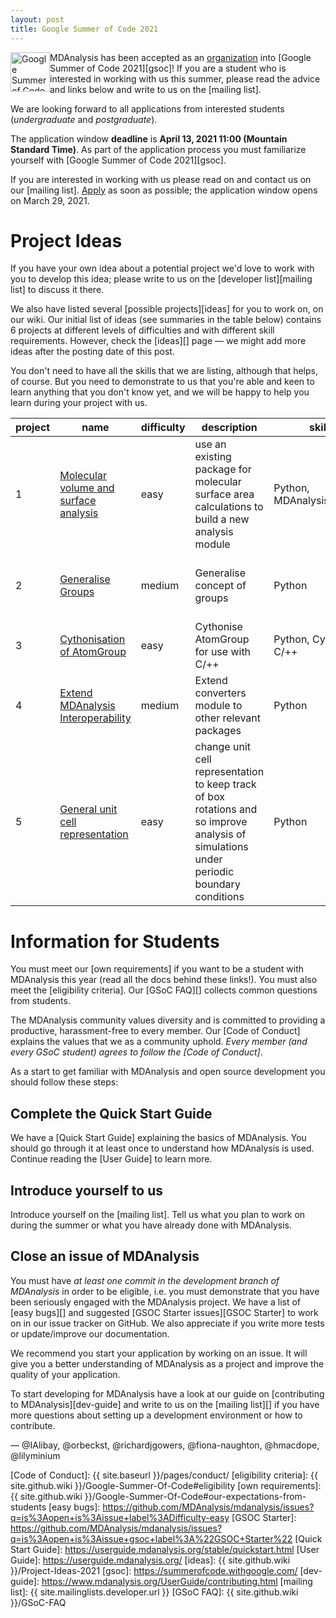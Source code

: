 ```yaml
---
layout: post
title: Google Summer of Code 2021
---
```


<p>
<img
src="{{ site.baseurl }}{{ site.images }}/mdanalysis-gsoc.png"
title="Google Summer of Code 2021" alt="Google Summer of Code with
MDAnalysis 2021"
style="float: left; height: 4.5em; " />
</p>

MDAnalysis has been accepted as an [organization][org] into [Google Summer of Code 2021][gsoc]!
If you are a student who is interested in working with us
this summer, please read the advice and links below and write to us on the
[mailing list].

We are looking forward to all applications from interested students
(*undergraduate* and *postgraduate*).

The application window **deadline** is **April 13, 2021 11:00 (Mountain Standard Time)**. As
part of the application process you must familiarize yourself with [Google
Summer of Code 2021][gsoc]. 

If you are interested in working with us please read on and contact us on our [mailing list].
[Apply] as soon as possible; the application window opens on March 29, 2021.

# Project Ideas

If you have your own idea about a potential project we'd love to work
with you to develop this idea; please write to us on the [developer
list][mailing list] to discuss it there.

We also have listed several [possible projects][ideas] for you to work
on, on our wiki. Our initial list of ideas (see summaries in the
table below) contains 6 projects at different levels of difficulties
and with different skill requirements. However, check the [ideas][]
page — we might add more ideas after the posting date of this post.

You don't need to have all the skills that we are listing, although
that helps, of course. But you need to demonstrate to us that you're
able and keen to learn anything that you don't know yet, and we will
be happy to help you learn during your project with us.

| project | name                                                                                                                                                      | difficulty | description                                                                                    | skills                      | mentors                                |
|---------|-----------------------------------------------------------------------------------------------------------------------------------------------------------|------------|------------------------------------------------------------------------------------------------|-----------------------------|----------------------------------------|
| 1       | [Molecular volume and surface analysis](https://github.com/MDAnalysis/mdanalysis/wiki/Project-Ideas-2021#project-1-molecular-volume-and-surface-analysis) | easy       | use an existing package for molecular surface area calculations to build a new analysis module | Python, MDAnalysis.analysis | @orbeckst, @IAlibay, @hmacdope  |
| 2       | [Generalise Groups](https://github.com/MDAnalysis/mdanalysis/wiki/Project-Ideas-2021#project-2-generalise-groups)                                         | medium     | Generalise concept of groups                                                                   | Python                      | @lilyminium, @fiona-naughton, @richardjgowers, @IAlibay |
| 3       | [Cythonisation of AtomGroup](https://github.com/MDAnalysis/mdanalysis/wiki/Project-Ideas-2021#project-3-cythonise-atomgroup)                              | easy      | Cythonise AtomGroup for use with C/++                                                          | Python, Cython, C/++        | @richardjgowers, @hmacdope|
| 4       | [Extend MDAnalysis Interoperability](https://github.com/MDAnalysis/mdanalysis/wiki/Project-Ideas-2021#project-4-extend-interoperability)                  | medium     | Extend converters module to other relevant packages                                            | Python                      | @lilyminium, @IAlibay, @fiona-naughton, @hmacdope  |
| 5       | [General unit cell representation](https://github.com/MDAnalysis/mdanalysis/wiki/Project-Ideas-2021#project-5-general-unit-cell-representation)                  | easy     |  change unit cell representation to keep track of box rotations and so improve analysis of simulations under periodic boundary conditions | Python                      | @orbeckst, @fiona-naughton  |

# Information for Students

You must meet our [own requirements] if you want to be a student with MDAnalysis
this year (read all the docs behind these links!). You must also meet the
[eligibility criteria]. Our [GSoC FAQ][] collects common questions
from students.

The MDAnalysis community values diversity and is committed to
providing a productive, harassment-free to every member. Our [Code of
Conduct] explains the values that we as a community uphold. *Every
member (and every GSoC student) agrees to follow the [Code of
Conduct]*.

As a start to get familiar with MDAnalysis and open source development you
should follow these steps:

## Complete the Quick Start Guide

We have a [Quick Start Guide] explaining the basics of MDAnalysis. You
should go through it at least once to understand how MDAnalysis is
used. Continue reading the [User Guide] to learn more.

## Introduce yourself to us

Introduce yourself on the [mailing list]. Tell us what you plan to work
on during the summer or what you have already done with MDAnalysis.

## Close an issue of MDAnalysis

You must have *at least one commit in the development branch of
MDAnalysis* in order to be eligible, i.e. you must demonstrate that
you have been seriously engaged with the MDAnalysis project.
We have a list of [easy bugs][] and suggested [GSOC Starter
issues][GSOC Starter] to work on in our issue tracker on GitHub. We
also appreciate if you write more tests or update/improve our
documentation.

We recommend you start your application by working on an issue. It will give
you a better understanding of MDAnalysis as a project and improve the quality
of your application.

To start developing for MDAnalysis have a look at our
guide on [contributing to MDAnalysis][dev-guide] and write to us on
the [mailing list][] if you have more questions about setting up a
development environment or how to contribute.


— @IAlibay, @orbeckst, @richardjgowers, @fiona-naughton,
@hmacdope, @lilyminium

[org]: https://summerofcode.withgoogle.com/organizations/4891814374408192/
[Apply]: https://summerofcode.withgoogle.com/student-signup/
[Code of Conduct]: {{ site.baseurl }}/pages/conduct/
[eligibility criteria]: {{ site.github.wiki }}/Google-Summer-Of-Code#eligibility
[own requirements]: {{ site.github.wiki }}/Google-Summer-Of-Code#our-expectations-from-students
[easy bugs]: https://github.com/MDAnalysis/mdanalysis/issues?q=is%3Aopen+is%3Aissue+label%3ADifficulty-easy
[GSOC Starter]: https://github.com/MDAnalysis/mdanalysis/issues?q=is%3Aopen+is%3Aissue+gsoc+label%3A%22GSOC+Starter%22
[Quick Start Guide]: https://userguide.mdanalysis.org/stable/quickstart.html
[User Guide]: https://userguide.mdanalysis.org/
[ideas]: {{ site.github.wiki }}/Project-Ideas-2021
[gsoc]: https://summerofcode.withgoogle.com/
[dev-guide]: https://www.mdanalysis.org/UserGuide/contributing.html
[mailing list]: {{ site.mailinglists.developer.url }}
[GSoC FAQ]: {{ site.github.wiki }}/GSoC-FAQ
